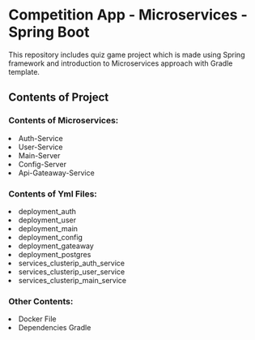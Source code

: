 <h1>Competition App - Microservices - Spring Boot </h1>
This repository includes quiz game project which is made using Spring framework and introduction to Microservices approach with Gradle template.
<p>
<h2>Contents of Project</h2>
<h3>Contents of Microservices: </h3>
<li>Auth-Service</li>
<li>User-Service</li>
<li>Main-Server</li>
<li>Config-Server</li>
<li>Api-Gateaway-Service</li>

<h3>Contents of Yml Files: </h3>
<li>deployment_auth</li>
<li>deployment_user</li>
<li>deployment_main</li>
<li>deployment_config</li>
<li>deployment_gateaway</li>
<li>deployment_postgres</li>
<li>services_clusterip_auth_service</li>
<li>services_clusterip_user_service</li>
<li>services_clusterip_main_service</li>

<h3>Other Contents: </h3>
<li>Docker File</li>
<li>Dependencies Gradle</li>
</p>
